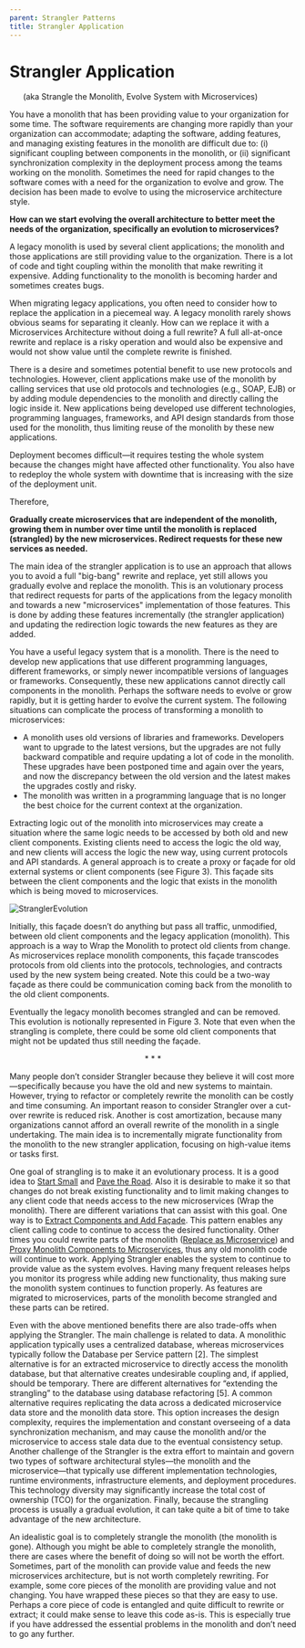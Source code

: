 ```yaml
---
parent: Strangler Patterns
title: Strangler Application
---
```

# Strangler Application
&nbsp;&nbsp;&nbsp;&nbsp;&nbsp;&nbsp;(aka Strangle the Monolith, Evolve System with Microservices)
   
You have a monolith that has been providing value to your organization for some time. The software requirements are changing more rapidly than your organization can accommodate; adapting the software, adding features, and managing existing features in the monolith are difficult due to: (i) significant coupling between components in the monolith, or (ii) significant synchronization complexity in the deployment process among the teams working on the monolith. Sometimes the need for rapid changes to the software comes with a need for the organization to evolve and grow. The decision has been made to evolve to using the microservice architecture style.

**How can we start evolving the overall architecture to better meet the needs of the organization, specifically an evolution to microservices?**

A legacy monolith is used by several client applications; the monolith and those applications are still providing value to the organization. There is a lot of code and tight coupling within the monolith that make rewriting it expensive. Adding functionality to the monolith is becoming harder and sometimes creates bugs. 

When migrating legacy applications, you often need to consider how to replace the application in a piecemeal way. A legacy monolith rarely shows obvious seams for separating it cleanly. How can we replace it with a Microservices Architecture without doing a full rewrite? A full all-at-once rewrite and replace is a risky operation and would also be expensive and would not show value until the complete rewrite is finished.

There is a desire and sometimes potential benefit to use new protocols and technologies. However, client applications make use of the monolith by calling services that use old protocols and technologies (e.g., SOAP, EJB) or by adding module dependencies to the monolith and directly calling the logic inside it. 
New applications being developed use different technologies, programming languages, frameworks, and API design standards from those used for the monolith, thus limiting reuse of the monolith by these new applications.

Deployment becomes difficult—it requires testing the whole system because the changes might have affected other functionality. You also have to redeploy the whole system with downtime that is increasing with the size of the deployment unit.

Therefore,

**Gradually create microservices that are independent of the monolith, growing them in number over time until the monolith is replaced (strangled) by the new microservices. Redirect requests for these new services as needed.**

The main idea of the strangler application is to use an approach that allows you to avoid a full "big-bang" rewrite and replace, yet still allows you gradually evolve and replace the monolith. This is an volutionary process that redirect requests for parts of the applications from the legacy monolith and towards a new "microservices" implementation of those features. This is done by adding these features incrementally (the strangler application) and updating the redirection logic towards the new features as they are added.

You have a useful legacy system that is a monolith. There is the need to develop new applications that use different programming languages, different frameworks, or simply newer incompatible versions of languages or frameworks. Consequently, these new applications cannot directly call components in the monolith. Perhaps the software needs to evolve or grow rapidly, but it is getting harder to evolve the current system. The following situations can complicate the process of transforming a monolith to microservices:
* A monolith uses old versions of libraries and frameworks. Developers want to upgrade to the latest versions, but the upgrades are not fully backward compatible and require updating a lot of code in the monolith. These upgrades have been postponed time and again over the years, and now the discrepancy between the old version and the latest makes the upgrades costly and risky. 
* The monolith was written in a programming language that is no longer the best choice for the current context at the organization. 

Extracting logic out of the monolith into microservices may create a situation where the same logic needs to be accessed by both old and new client components. Existing clients need to access the logic the old way, and new clients will access the logic the new way, using current protocols and API standards. A general approach is to create a proxy or façade for old external systems or client components (see Figure 3). This façade sits between the client components and the logic that exists in the monolith which is being moved to microservices. 

![StranglerEvolution](../assets/StranglerFacadeOverview.png)

Initially, this façade doesn’t do anything but pass all traffic, unmodified, between old client components and the legacy application (monolith). This approach is a way to Wrap the Monolith to protect old clients from change. As microservices replace monolith components, this façade transcodes protocols from old clients into the protocols, technologies, and contracts used by the new system being created. Note this could be a two-way façade as there could be communication coming back from the monolith to the old client components.

Eventually the legacy monolith becomes strangled and can be removed. This evolution is notionally represented in Figure 3. Note that even when the strangling is complete, there could be some old client components that might not be updated thus still needing the façade.

<p align="center">* * *</p>

Many people don’t consider Strangler because they believe it will cost more—specifically because you have the old and new systems to maintain. However, trying to refactor or completely rewrite the monolith can be costly and time consuming. An important reason to consider Strangler over a cut-over rewrite is reduced risk. Another is cost amortization, because many organizations cannot afford an overall rewrite of the monolith in a single undertaking. The main idea is to incrementally migrate functionality from the monolith to the new strangler application, focusing on high-value items or tasks first. 

One goal of strangling is to make it an evolutionary process. It is a good idea to [Start Small](Start-Small.md) and [Pave the Road](Pave-the-Road.md). Also it is desirable to make it so that changes do not break existing functionality and to limit making changes to any client code that needs access to the new microservices (Wrap the monolith). There are different variations that can assist with this goal. One way is to [Extract Components and Add Façade](Extract-Component-and-Add-Facade.md). This pattern enables any client calling code to continue to access the desired functionality. Other times you could rewrite parts of the monolith ([Replace as Microservice](Replace-as-Microservice.md)) and [Proxy Monolith Components to Microservices](Proxy-Monolith-Components-to-Microservices.md), thus any old monolith code will continue to work.
Applying Strangler enables the system to continue to provide value as the system evolves. Having many frequent releases helps you monitor its progress while adding new functionality, thus making sure the monolith system continues to function properly. As features are migrated to microservices, parts of the monolith become strangled and these parts can be retired. 

Even with the above mentioned benefits there are also trade-offs when applying the Strangler. The main challenge is related to data. A monolithic application typically uses a centralized database, whereas microservices typically follow the Database per Service pattern [2]. The simplest alternative is for an extracted microservice to directly access the monolith database, but that alternative creates undesirable coupling and, if applied, should be temporary. There are different alternatives for “extending the strangling” to the database using database refactoring [5]. A common alternative requires replicating the data across a dedicated microservice data store and the monolith data store. This option increases the design complexity, requires the implementation and constant overseeing of a data synchronization mechanism, and may cause the monolith and/or the microservice to access stale data due to the eventual consistency setup. Another challenge of the Strangler is the extra effort to maintain and govern two types of software architectural styles—the monolith and the microservice—that typically use different implementation technologies, runtime environments, infrastructure elements, and deployment procedures. This technology diversity may significantly increase the total cost of ownership (TCO) for the organization. Finally, because the strangling process is usually a gradual evolution, it can take quite a bit of time to take advantage of the new architecture. 

An idealistic goal is to completely strangle the monolith (the monolith is gone). Although you might be able to completely strangle the monolith, there are cases where the benefit of doing so will not be worth the effort. Sometimes, part of the monolith can provide value and feeds the new microservices architecture, but is not worth completely rewriting. For example, some core pieces of the monolith are providing value and not changing. You have wrapped these pieces so that they are easy to use. Perhaps a core piece of code is entangled and quite difficult to rewrite or extract; it could make sense to leave this code as-is. This is especially true if you have addressed the essential problems in the monolith and don’t need to go any further.

